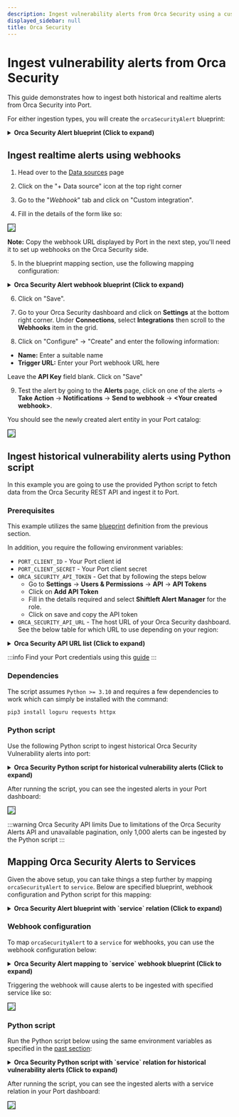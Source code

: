 ```yaml
---
description: Ingest vulnerability alerts from Orca Security using a custom webhook integration
displayed_sidebar: null
title: Orca Security
---
```



# Ingest vulnerability alerts from Orca Security
This guide demonstrates how to ingest both historical and realtime alerts from Orca Security into Port.

For either ingestion types, you will create the `orcaSecurityAlert` blueprint:

<details>
<summary><b>Orca Security Alert blueprint (Click to expand)</b></summary>

:::info Host URL

Take note to change the value of `HOST_URL` to the host URL of your Orca Security installation. See the table below for all host values:

| Region               | URL                                 |
|----------------------|-------------------------------------|
| US                   | https://app.orcasecurity.io    |
| Europe               | https://app.eu.orcasecurity.io |
| Australia            | https://app.au.orcasecurity.io |
| India                | https://app.in.orcasecurity.io |
| Israel               | https://app.il.orcasecurity.io |
| Brazil               | https://app.sa.orcasecurity.io |

:::

```json showLineNumbers
{
  "identifier": "orcaSecurityAlert",
  "description": "A representation of an Orca Security Alert",
  "title": "Orca Security Alert",
  "icon": "Alert",
  "schema": {
    "properties": {
      "description": {
        "type": "string",
        "title": "Description",
        "description": "Description of alert"
      },
      "source": {
        "type": "string",
        "title": "Source",
        "description": "The source of the alert"
      },
      "status": {
        "type": "string",
        "title": "Status",
        "description": "Current status of the vulnerability on assets"
      },
      "recommendation": {
        "type": "string",
        "title": "Recommendation",
        "description": "Steps to take to resolve the issue"
      },
      "severity": {
        "type": "string",
        "title": "Severity",
        "description": "Severity of vulnerability on assets"
      },
      "riskLevel": {
        "type": "string",
        "title": "Risk Level",
        "description": "Level of risk exposed to by vulnerability",
        "enum": [
          "critical",
          "high",
          "medium",
          "low",
          "informational"
        ],
        "enumColors": {
          "critical": "red",
          "high": "orange",
          "medium": "yellow",
          "low": "darkGray",
          "informational": "lightGray"
        }
      },
      "category": {
        "type": "string",
        "title": "Category",
        "description": "Category of alert"
      },
      "alertLabels": {
        "type": "array",
        "title": "Alert Labels"
      },
      "createdAt": {
        "type": "string",
        "title": "Created At",
        "description": "When the alert first appeared",
        "format": "date-time"
      },
      "lastUpdated": {
        "type": "string",
        "title": "Last Updated",
        "description": "When the alert was last updated",
        "format": "date-time"
      },
      "lastSeen": {
        "type": "string",
        "title": "Last Seen",
        "description": "When the alert was last seen",
        "format": "date-time"
      },
      "assetName": {
        "type": "string",
        "title": "Asset Name",
        "description": "Name of the asset affected by the alert"
      },
      "repository": {
        "type": "string",
        "title": "Repository"
      }
    },
    "required": []
  },
  "mirrorProperties": {},
  "calculationProperties": {
    "url": {
      "title": "Alert URL",
      "icon": "Link",
      "calculation": "\"<HOST_URL>/alerts/\" + .identifier",
      "type": "string",
      "format": "url"
    }
  },
  "aggregationProperties": {},
  "relations": {}
}
```

</details>

## Ingest realtime alerts using webhooks

1. Head over to the [Data sources](https://app.getport.io/settings/data-sources) page

2. Click on the "+ Data source" icon at the top right corner

3. Go to the "_Webhook_" tab and click on "Custom integration".

4. Fill in the details of the form like so:

<img src='/img/guides/createOrcaSecurityVulnerabilityAlertWebhook.png' border='1px' />


**Note:** Copy the webhook URL displayed by Port in the next step, you'll need it to set up webhooks on the Orca Security side.

5. In the blueprint mapping section, use the following mapping configuration:

<details>
<summary><b> Orca Security Alert webhook blueprint (Click to expand)</b></summary>

```json showLineNumbers

[
  {
    "blueprint": "orcaSecurityAlert",
    "filter": "true",
    "entity": {
      "identifier": ".body.state.alert_id",
      "title": ".body.state.alert_id + '-' + .body.type_string",
      "properties": {
        "description": ".body.description",
        "assetName": ".body.asset_name",
        "source": ".body.source",
        "status": ".body.state.status",
        "recommendation": ".body.recommendation",
        "severity": ".body.state.severity",
        "riskLevel": ".body.state.risk_level | tostring",
        "category": ".body.category | tostring",
        "alertLabels": ".body.alert_labels",
        "createdAt": ".body.state.created_at",
        "lastUpdated": ".body.state.last_updated",
        "lastSeen": ".body.state.last_seen",
        "repository": ".body.asset_name | split(\"/\") | .[1] // .[0]"
      }
    }
  }
]

```

</details>

6. Click on "Save".

7. Go to your Orca Security dashboard and click on **Settings** at the bottom right corner. Under **Connections**, select **Integrations** then scroll to the **Webhooks** item in the grid.

8. Click on "Configure" -> "Create" and enter the following information:
  - **Name:** Enter a suitable name
  - **Trigger URL:** Enter your Port webhook URL here

Leave the **API Key** field blank. Click on "Save"

9. Test the alert by going to the **Alerts** page, click on one of the alerts -> **Take Action** -> **Notifications** -> **Send to webhook** -> **\<Your created webhook\>**.

You should see the newly created alert entity in your Port catalog:

<img src='/img/guides/orcaSecurityVulnerabilityAlertsCatalog.png' border='1px' />


## Ingest historical vulnerability alerts using Python script
In this example you are going to use the provided Python script to fetch data from the Orca Security REST API and ingest it to Port.

### Prerequisites

This example utilizes the same [blueprint](#ingest-historical-and-realtime-vulnerability-alers-in-orca-security) definition from the previous section.

In addition, you require the following environment variables:

- `PORT_CLIENT_ID` - Your Port client id
- `PORT_CLIENT_SECRET` - Your Port client secret
- `ORCA_SECURITY_API_TOKEN` - Get that by following the steps below
  - Go to **Settings** -> **Users & Permissions** -> **API** -> **API Tokens**
  - Click on **Add API Token**
  - Fill in the details required and select **Shiftleft Alert Manager** for the role.
  - Click on save and copy the API token
- `ORCA_SECURITY_API_URL` - The host URL of your Orca Security dashboard. See the below table for which URL to use depending on your region:

<details>
<summary><b>Orca Security API URL list (Click to expand)</b></summary>


| Region               | URL                                 |
|----------------------|-------------------------------------|
| US                   | https://api.orcasecurity.io/api/    |
| Europe               | https://app.eu.orcasecurity.io/api/ |
| Australia            | https://app.au.orcasecurity.io/api/ |
| India                | https://app.in.orcasecurity.io/api/ |
| Israel               | https://api.il.orcasecurity.io/api/ |
| Brazil               | https://api.sa.orcasecurity.io/api/ |


</details>


:::info
Find your Port credentials using this [guide](https://docs.port.io/build-your-software-catalog/custom-integration/api/#find-your-port-credentials)
:::

### Dependencies
The script assumes `Python >= 3.10` and requires a few dependencies to work which can simply be installed with the command:

```bash
pip3 install loguru requests httpx
```

### Python script
Use the following Python script to ingest historical Orca Security Vulnerability alerts into port:

<details>
<summary><b>Orca Security Python script for historical vulnerability alerts (Click to expand)</b></summary>

```python showLineNumbers
import asyncio
import os
from typing import Any, Generator

import httpx
import requests
from loguru import logger

ALERT_BLUEPRINT = "orcaSecurityAlert"

PORT_API_URL = "https://api.getport.io/v1"
PORT_CLIENT_SECRET = os.getenv("PORT_CLIENT_SECRET")
PORT_CLIENT_ID = os.getenv("PORT_CLIENT_ID")
ORCA_SECURITY_API_TOKEN = os.getenv("ORCA_SECURITY_API_TOKEN")
ORCA_SECURITY_API_URL = os.getenv("ORCA_SECURITY_API_URL")


## Get Port Access Token
credentials = {"clientId": PORT_CLIENT_ID, "clientSecret": PORT_CLIENT_SECRET}

token_response = requests.post(f"{PORT_API_URL}/auth/access_token", json=credentials)
token_response.raise_for_status()
access_token = token_response.json()["accessToken"]

# You can now use the value in access_token when making further requests
headers = {"Authorization": f"Bearer {access_token}"}

print(headers)


async def add_entity_to_port(
    client: httpx.AsyncClient, blueprint_id: str, entity_object: dict[str, Any]
):
    """A function to create the passed entity in Port

    Params
    --------------
    client: httpx.AsyncClient
        The httpx client object

    blueprint_id: str
        The blueprint id to create the entity in Port

    entity_object: dict
        The entity to add in your Port catalog

    Returns
    --------------
    None
    """
    logger.info(f"Adding entity to Port: {entity_object}")
    response = await client.post(
        (
            f"{PORT_API_URL}/blueprints/"
            f"{blueprint_id}/entities?upsert=true&merge=true&create_missing_related_entities=true"
        ),
        json=entity_object,
        headers=headers,
    )
    if response.is_error:
        logger.info(f"Ingesting {blueprint_id} entity to port failed, skipping...")
        return
    logger.info(f"Added entity to Port: {entity_object}")


def turn_sequence_to_chunks(
    sequence: list[str], chunk_size: int
) -> Generator[list[str], None, None]:
    if chunk_size >= len(sequence):
        yield sequence
        return
    start, end = 0, chunk_size

    while start <= len(sequence) and sequence[start:end]:
        yield sequence[start:end]
        start += chunk_size
        end += chunk_size

    return


async def ingest_alert_as_entity(
    client: httpx.AsyncClient, alert: dict[str, Any]
) -> dict[str, Any]:
    logger.info(f"create alert entity: {alert['state']['alert_id']}")
    data = {
        "identifier": alert["state"]["alert_id"],
        "title": alert["state"]["alert_id"] + "-" + alert["type_string"],
        "properties": {
            "description": alert["description"],
            "assetName": alert["asset_name"],
            "source": alert["source"],
            "status": alert["state"]["status"],
            "recommendation": alert["recommendation"],
            "severity": alert["state"]["severity"],
            "riskLevel": alert["state"]["risk_level"],
            "category": alert["category"],
            "alertLabels": alert["alert_labels"],
            "createdAt": alert["state"]["created_at"],
            "lastUpdated": alert["state"]["last_updated"],
            "lastSeen": alert["state"]["last_seen"],
            "repository": alert["asset_name"].split("/")[-1]
        }
    }

    await add_entity_to_port(client, ALERT_BLUEPRINT, data)


async def retrieve_alerts(client: httpx.AsyncClient):
    authorization_header = {"Authorization": f"Token {ORCA_SECURITY_API_TOKEN}"}

    response = await client.get(
        f"{ORCA_SECURITY_API_URL}alerts", headers=authorization_header
    )

    if response.is_error:
        logger.error(
            "Something went wrong while trying to"
            " retrieve alerts from Orca Security servers"
        )
        logger.error(response.json())

    return response.json()["data"]


async def main():
    logger.info("Starting Port integration")
    async with httpx.AsyncClient(timeout=httpx.Timeout(20)) as client:
        fetched_alerts = await retrieve_alerts(client)

        grouped_alerts = turn_sequence_to_chunks(fetched_alerts, 10)

        for alerts in grouped_alerts:
            await asyncio.gather(
                *[ingest_alert_as_entity(client, alert) for alert in alerts]
            )
    logger.info("Finished Port integration")


if __name__ == "__main__":
    asyncio.run(main())

```

</details>


After running the script, you can see the ingested alerts in your Port dashboard:

<img src='/img/guides/orcaAlertsIngested.png' border='1px' />


:::warning Orca Security API limits
Due to limitations of the Orca Security Alerts API and unavailable pagination, only 1,000 alerts can be ingested by the Python script
:::

## Mapping Orca Security Alerts to Services
Given the above setup, you can take things a step further by mapping `orcaSecurityAlert` to `service`. Below are specified blueprint, webhook configuration and Python script for this mapping:


<details>
<summary><b>Orca Security Alert blueprint with `service` relation (Click to expand)</b></summary>

:::info Host URL

Take note to change the value of `HOST_URL` to the host URL of your Orca Security installation. See the table below for all host values:

| Region               | URL                                 |
|----------------------|-------------------------------------|
| US                   | https://app.orcasecurity.io    |
| Europe               | https://app.eu.orcasecurity.io |
| Australia            | https://app.au.orcasecurity.io |
| India                | https://app.in.orcasecurity.io |
| Israel               | https://app.il.orcasecurity.io |
| Brazil               | https://app.sa.orcasecurity.io |

:::

```json showLineNumbers
{
  "identifier": "orcaSecurityAlert",
  "description": "A representation of an Orca Security Alert",
  "title": "Orca Security Alert",
  "icon": "Alert",
  "schema": {
    "properties": {
      "description": {
        "type": "string",
        "title": "Description",
        "description": "Description of alert"
      },
      "source": {
        "type": "string",
        "title": "Source",
        "description": "The source of the alert"
      },
      "status": {
        "type": "string",
        "title": "Status",
        "description": "Current status of the vulnerability on assets"
      },
      "recommendation": {
        "type": "string",
        "title": "Recommendation",
        "description": "Steps to take to resolve the issue"
      },
      "severity": {
        "type": "string",
        "title": "Severity",
        "description": "Severity of vulnerability on assets"
      },
      "riskLevel": {
        "type": "string",
        "title": "Risk Level",
        "description": "Level of risk exposed to by vulnerability",
        "enum": [
          "critical",
          "high",
          "medium",
          "low",
          "informational"
        ],
        "enumColors": {
          "critical": "red",
          "high": "orange",
          "medium": "yellow",
          "low": "darkGray",
          "informational": "lightGray"
        }
      },
      "category": {
        "type": "string",
        "title": "Category",
        "description": "Category of alert"
      },
      "alertLabels": {
        "type": "array",
        "title": "Alert Labels"
      },
      "createdAt": {
        "type": "string",
        "title": "Created At",
        "description": "When the alert first appeared",
        "format": "date-time"
      },
      "lastUpdated": {
        "type": "string",
        "title": "Last Updated",
        "description": "When the alert was last updated",
        "format": "date-time"
      },
      "lastSeen": {
        "type": "string",
        "title": "Last Seen",
        "description": "When the alert was last seen",
        "format": "date-time"
      },
      "assetName": {
        "type": "string",
        "title": "Asset Name",
        "description": "Name of the asset affected by the alert"
      },
      "repository": {
        "type": "string",
        "title": "Repository"
      }
    },
    "required": []
  },
  "mirrorProperties": {},
  "calculationProperties": {
    "url": {
      "title": "Alert URL",
      "icon": "Link",
      "calculation": "\"<HOST_URL>/alerts/\" + .identifier",
      "type": "string",
      "format": "url"
    }
  },
  "aggregationProperties": {},
  "relations": {
    "service": {
      "title": "Service",
      "target": "service",
      "required": false,
      "many": false
    }
  }
}
```

</details>


### Webhook configuration
To map `orcaSecurityAlert` to a `service` for webhooks, you can use the webhook configuration below:

<details>
<summary><b> Orca Security Alert mapping to `service` webhook blueprint (Click to expand)</b></summary>

```json showLineNumbers

[
  {
    "blueprint": "orcaSecurityAlert",
    "filter": "true",
    "entity": {
      "identifier": ".body.state.alert_id",
      "title": ".body.state.alert_id + '-' + .body.type_string",
      "properties": {
        "description": ".body.description",
        "assetName": ".body.asset_name",
        "source": ".body.source",
        "status": ".body.state.status",
        "recommendation": ".body.recommendation",
        "severity": ".body.state.severity",
        "riskLevel": ".body.state.risk_level | tostring",
        "category": ".body.category | tostring",
        "alertLabels": ".body.alert_labels",
        "createdAt": ".body.state.created_at",
        "lastUpdated": ".body.state.last_updated",
        "lastSeen": ".body.state.last_seen",
        "repository": ".body.asset_name | split(\"/\") | .[1] // .[0]"
      },
      "relations": {
        "service": ".body.asset_name | split(\"/\") | .[1] // .[0]"
      }
    }
  }
]

```

</details>

Triggering the webhook will cause alerts to be ingested with specified service like so:

<img src='/img/guides/orcaSecurityVulnerabilityAlertsCatalogService.png' border='1px' />

### Python script
Run the Python script below using the same environment variables as specified in the [past section](#prerequisites):

<details>
<summary><b>Orca Security Python script with `service` relation for historical vulnerability alerts (Click to expand)</b></summary>

```python showLineNumbers
import asyncio
import os
from typing import Any, Generator

import httpx
import requests
from loguru import logger

ALERT_BLUEPRINT = "orcaSecurityAlert"

PORT_API_URL = "https://api.getport.io/v1"
PORT_CLIENT_SECRET = os.getenv("PORT_CLIENT_SECRET")
PORT_CLIENT_ID = os.getenv("PORT_CLIENT_ID")
ORCA_SECURITY_API_TOKEN = os.getenv("ORCA_SECURITY_API_TOKEN")
ORCA_SECURITY_API_URL = os.getenv("ORCA_SECURITY_API_URL")


## Get Port Access Token
credentials = {"clientId": PORT_CLIENT_ID, "clientSecret": PORT_CLIENT_SECRET}

token_response = requests.post(f"{PORT_API_URL}/auth/access_token", json=credentials)
token_response.raise_for_status()
access_token = token_response.json()["accessToken"]

# You can now use the value in access_token when making further requests
headers = {"Authorization": f"Bearer {access_token}"}

print(headers)


async def add_entity_to_port(
    client: httpx.AsyncClient, blueprint_id: str, entity_object: dict[str, Any]
):
    """A function to create the passed entity in Port

    Params
    --------------
    client: httpx.AsyncClient
        The httpx client object

    blueprint_id: str
        The blueprint id to create the entity in Port

    entity_object: dict
        The entity to add in your Port catalog

    Returns
    --------------
    None
    """
    logger.info(f"Adding entity to Port: {entity_object}")
    response = await client.post(
        (
            f"{PORT_API_URL}/blueprints/"
            f"{blueprint_id}/entities?upsert=true&merge=true&create_missing_related_entities=true"
        ),
        json=entity_object,
        headers=headers,
    )
    if response.is_error:
        logger.info(f"Ingesting {blueprint_id} entity to port failed, skipping...")
        return
    logger.info(f"Added entity to Port: {entity_object}")


def turn_sequence_to_chunks(
    sequence: list[str], chunk_size: int
) -> Generator[list[str], None, None]:
    if chunk_size >= len(sequence):
        yield sequence
        return
    start, end = 0, chunk_size

    while start <= len(sequence) and sequence[start:end]:
        yield sequence[start:end]
        start += chunk_size
        end += chunk_size

    return


async def ingest_alert_as_entity(
    client: httpx.AsyncClient, alert: dict[str, Any]
) -> dict[str, Any]:
    logger.info(f"create alert entity: {alert['state']['alert_id']}")
    data = {
        "identifier": alert["state"]["alert_id"],
        "title": alert["state"]["alert_id"] + "-" + alert["type_string"],
        "properties": {
            "description": alert["description"],
            "assetName": alert["asset_name"],
            "source": alert["source"],
            "status": alert["state"]["status"],
            "recommendation": alert["recommendation"],
            "severity": alert["state"]["severity"],
            "riskLevel": alert["state"]["risk_level"],
            "category": alert["category"],
            "alertLabels": alert["alert_labels"],
            "createdAt": alert["state"]["created_at"],
            "lastUpdated": alert["state"]["last_updated"],
            "lastSeen": alert["state"]["last_seen"],
            "repository": alert["asset_name"].split("/")[-1]
        },
        "relations": {
            "service": alert["asset_name"].split("/")[-1]
        }
    }

    await add_entity_to_port(client, ALERT_BLUEPRINT, data)


async def retrieve_alerts(client: httpx.AsyncClient):
    authorization_header = {"Authorization": f"Token {ORCA_SECURITY_API_TOKEN}"}

    response = await client.get(
        f"{ORCA_SECURITY_API_URL}alerts", headers=authorization_header
    )

    if response.is_error:
        logger.error(
            "Something went wrong while trying to"
            " retrieve alerts from Orca Security servers"
        )
        logger.error(response.json())

    return response.json()["data"]


async def main():
    logger.info("Starting Port integration")
    async with httpx.AsyncClient(timeout=httpx.Timeout(20)) as client:
        fetched_alerts = await retrieve_alerts(client)

        grouped_alerts = turn_sequence_to_chunks(fetched_alerts, 10)

        for alerts in grouped_alerts:
            await asyncio.gather(
                *[ingest_alert_as_entity(client, alert) for alert in alerts]
            )
    logger.info("Finished Port integration")


if __name__ == "__main__":
    asyncio.run(main())

```

</details>

After running the script, you can see the ingested alerts with a service relation in your Port dashboard:

<img src='/img/guides/orcaAlertsIngestedService.png' border='1px' />
